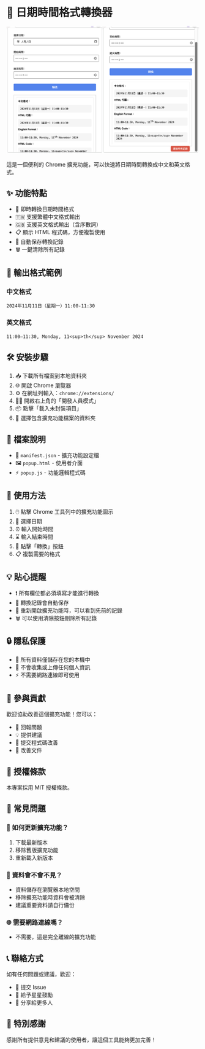 # 📅 日期時間格式轉換器

![image](https://github.com/Coizvixxy/convert-date/blob/main/image.png)

這是一個便利的 Chrome 擴充功能，可以快速將日期時間轉換成中文和英文格式。

## ✨ 功能特點

- 🔄 即時轉換日期時間格式
- 🇹🇼 支援繁體中文格式輸出
- 🇬🇧 支援英文格式輸出（含序數詞）
- 📋 顯示 HTML 程式碼，方便複製使用
- 💾 自動保存轉換記錄
- 🗑️ 一鍵清除所有記錄

## 📝 輸出格式範例

### 中文格式
`2024年11月11日（星期一）11:00-11:30`

### 英文格式
`11:00–11:30, Monday, 11<sup>th</sup> November 2024`

## 🛠️ 安裝步驟

1. 📥 下載所有檔案到本地資料夾
2. 🌐 開啟 Chrome 瀏覽器
3. ⚙️ 在網址列輸入：`chrome://extensions/`
4. 👨‍💻 開啟右上角的「開發人員模式」
5. 📦 點擊「載入未封裝項目」
6. 📂 選擇包含擴充功能檔案的資料夾

## 📁 檔案說明

- 📄 `manifest.json` - 擴充功能設定檔
- 🖼️ `popup.html` - 使用者介面
- ⚡ `popup.js` - 功能邏輯程式碼

## 🎯 使用方法

1. 🖱️ 點擊 Chrome 工具列中的擴充功能圖示
2. 📅 選擇日期
3. ⏰ 輸入開始時間
4. ⌛ 輸入結束時間
5. 🔄 點擊「轉換」按鈕
6. 📋 複製需要的格式

## 💡 貼心提醒

- ❗ 所有欄位都必須填寫才能進行轉換
- 💾 轉換記錄會自動保存
- 🔄 重新開啟擴充功能時，可以看到先前的記錄
- 🗑️ 可以使用清除按鈕刪除所有記錄

## 🔒 隱私保護

- 📱 所有資料僅儲存在您的本機中
- 🚫 不會收集或上傳任何個人資訊
- ⚡ 不需要網路連線即可使用

## 🤝 參與貢獻

歡迎協助改善這個擴充功能！您可以：
- 🐛 回報問題
- 💡 提供建議
- 🔧 提交程式碼改善
- 📝 改善文件

## 📜 授權條款

本專案採用 MIT 授權條款。

## 🙋 常見問題

### 🤔 如何更新擴充功能？
1. 下載最新版本
2. 移除舊版擴充功能
3. 重新載入新版本

### 💭 資料會不會不見？
- 資料儲存在瀏覽器本地空間
- 移除擴充功能時資料會被清除
- 建議重要資料請自行備份

### 🌐 需要網路連線嗎？
- 不需要，這是完全離線的擴充功能

## 📞 聯絡方式

如有任何問題或建議，歡迎：
- 📧 提交 Issue
- 🌟 給予星星鼓勵
- 🔄 分享給更多人

## 🎉 特別感謝

感謝所有提供意見和建議的使用者，讓這個工具能夠更加完善！
